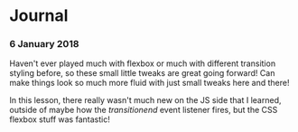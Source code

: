 # Journal
### 6 January 2018
  
Haven't ever played much with flexbox or much with different transition styling before, so these small little tweaks are great going forward! Can make things look so much more fluid with just small tweaks here and there!  
  
In this lesson, there really wasn't much new on the JS side that I learned, outside of maybe how the *transitionend* event listener fires, but the CSS flexbox stuff was fantastic!  